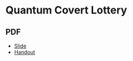 Quantum Covert Lottery
============================

## PDF

- [Slide](https://y-yu.github.io/fair-or-all-slide/fair_or_all.pdf)
- [Handout](https://y-yu.github.io/fair-or-all-slide/fair_or_all_without_animation.pdf)
